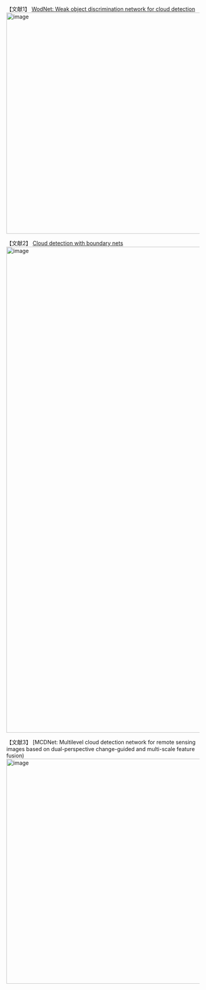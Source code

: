 【文献1】 [WodNet: Weak object discrimination network for cloud detection](https://www.researchgate.net/profile/Xiao-Huang-37/publication/381004679_WodNet_Weak_object_discrimination_network_for_cloud_detection/links/66592c25bc86444c721ef453/WodNet-Weak-object-discrimination-network-for-cloud-detection.pdf)
<img width="576" alt="image" src="https://github.com/icey-zhang/notebook/assets/54712081/da6bfee8-f380-47be-b906-5360b803249c">

【文献2】 [Cloud detection with boundary nets](https://www.sciencedirect.com/science/article/pii/S0924271622000521?ref=pdf_download&fr=RR-2&rr=88f79a2f6b5efad6)
<img width="1266" alt="image" src="https://github.com/icey-zhang/notebook/assets/54712081/723f3838-7a29-4995-a237-e3ae758c99f2">

【文献3】 [MCDNet: Multilevel cloud detection network for remote sensing images based on dual-perspective change-guided and multi-scale feature fusion)
<img width="586" alt="image" src="https://github.com/icey-zhang/notebook/assets/54712081/7da6ea0f-a66d-4dfb-b764-7eee5ff13c25">


